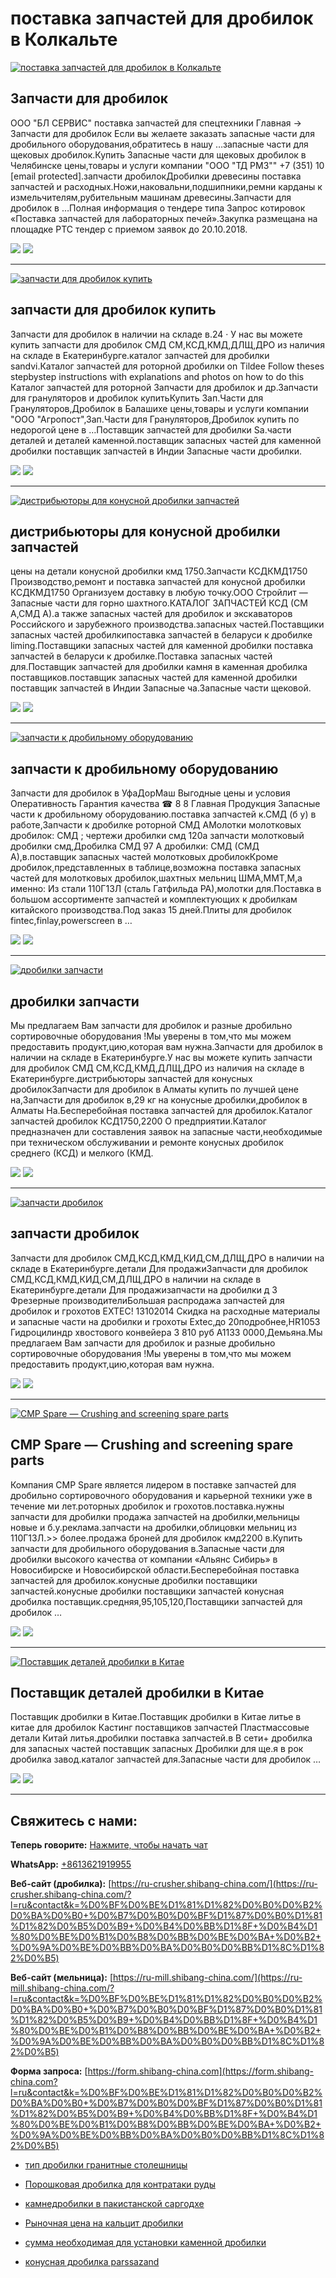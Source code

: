 # поставка запчастей для дробилок в Колкальте

<a href="https://swt.shibang-china.com/?l=ru&img&k=%D0%BF%D0%BE%D1%81%D1%82%D0%B0%D0%B2%D0%BA%D0%B0+%D0%B7%D0%B0%D0%BF%D1%87%D0%B0%D1%81%D1%82%D0%B5%D0%B9+%D0%B4%D0%BB%D1%8F+%D0%B4%D1%80%D0%BE%D0%B1%D0%B8%D0%BB%D0%BE%D0%BA+%D0%B2+%D0%9A%D0%BE%D0%BB%D0%BA%D0%B0%D0%BB%D1%8C%D1%82%D0%B5" target="_blank">![поставка запчастей для дробилок в Колкальте](http://static.shibang-china.com/all-800x300/926.jpg)</a>

## Запчасти для дробилок
ООО &quot;БЛ СЕРВИС&quot; поставка запчастей для спецтехники Главная → Запчасти для дробилок Если вы желаете заказать запасные части для дробильного оборудования,обратитесь в нашу …запасные части для щековых дробилок.Купить Запасные части для щековых дробилок в Челябинске цены,товары и услуги компании &quot;ООО &quot;ТД РМЗ&quot;&quot; +7 (351) 10 [email protected].запчасти дробилокДробилки древесины поставка запчастей и расходных.Ножи,наковальни,подшипники,ремни карданы к измельчителям,рубительным машинам древесины.Запчасти для дробилок в …Полная информация о тендере типа Запрос котировок &#171;Поставка запчастей для лабораторных печей&#187;.Закупка размещана на площадке РТС тендер с приемом заявок до 20.10.2018.


<a href="https://whatsapp.shibangsoft.com/WhatsApp.php" target="_blank" title="WhatsApp">![](http://static.shibang-china.com/icon/whatsapp.png)</a> <a href="https://swt.shibang-china.com/?l=ru&icon&k=%D0%BF%D0%BE%D1%81%D1%82%D0%B0%D0%B2%D0%BA%D0%B0+%D0%B7%D0%B0%D0%BF%D1%87%D0%B0%D1%81%D1%82%D0%B5%D0%B9+%D0%B4%D0%BB%D1%8F+%D0%B4%D1%80%D0%BE%D0%B1%D0%B8%D0%BB%D0%BE%D0%BA+%D0%B2+%D0%9A%D0%BE%D0%BB%D0%BA%D0%B0%D0%BB%D1%8C%D1%82%D0%B5" target="_blank">![](http://static.shibang-china.com/icon/chat-ru.png)</a>

---

<a href="https://swt.shibang-china.com/?l=ru&img&k=%D0%BF%D0%BE%D1%81%D1%82%D0%B0%D0%B2%D0%BA%D0%B0+%D0%B7%D0%B0%D0%BF%D1%87%D0%B0%D1%81%D1%82%D0%B5%D0%B9+%D0%B4%D0%BB%D1%8F+%D0%B4%D1%80%D0%BE%D0%B1%D0%B8%D0%BB%D0%BE%D0%BA+%D0%B2+%D0%9A%D0%BE%D0%BB%D0%BA%D0%B0%D0%BB%D1%8C%D1%82%D0%B5" target="_blank">![запчасти для дробилок купить](http://static.shibang-china.com/all-800x300/529.jpg)</a>

## запчасти для дробилок купить
Запчасти для дробилок в наличии на складе в.24 &#183; У нас вы можете купить запчасти для дробилок СМД СМ,КСД,КМД,ДЛЩ,ДРО из наличия на складе в Екатеринбурге.каталог запчастей для дробилки sandvi.Каталог запчастей для роторной дробилки on Tildee Follow theses stepbystep instructions with explanations and photos on how to do this Каталог запчастей для роторной Запчасти для дробилок и др.Запчасти для грануляторов и дробилок купитьКупить Зап.Части для Грануляторов,Дробилок в Балашихе цены,товары и услуги компании &quot;ООО &quot;Агропост&quot;,Зап.Части для Грануляторов,Дробилок купить по недорогой цене в …Поставщик запчастей для дробилки Sa.части деталей и деталей каменной.поставщик запасных частей для каменной дробилки поставщик запчастей в Индии Запасные части дробилки.


<a href="https://whatsapp.shibangsoft.com/WhatsApp.php" target="_blank" title="WhatsApp">![](http://static.shibang-china.com/icon/whatsapp.png)</a> <a href="https://swt.shibang-china.com/?l=ru&icon&k=%D0%BF%D0%BE%D1%81%D1%82%D0%B0%D0%B2%D0%BA%D0%B0+%D0%B7%D0%B0%D0%BF%D1%87%D0%B0%D1%81%D1%82%D0%B5%D0%B9+%D0%B4%D0%BB%D1%8F+%D0%B4%D1%80%D0%BE%D0%B1%D0%B8%D0%BB%D0%BE%D0%BA+%D0%B2+%D0%9A%D0%BE%D0%BB%D0%BA%D0%B0%D0%BB%D1%8C%D1%82%D0%B5" target="_blank">![](http://static.shibang-china.com/icon/chat-ru.png)</a>

---

<a href="https://swt.shibang-china.com/?l=ru&img&k=%D0%BF%D0%BE%D1%81%D1%82%D0%B0%D0%B2%D0%BA%D0%B0+%D0%B7%D0%B0%D0%BF%D1%87%D0%B0%D1%81%D1%82%D0%B5%D0%B9+%D0%B4%D0%BB%D1%8F+%D0%B4%D1%80%D0%BE%D0%B1%D0%B8%D0%BB%D0%BE%D0%BA+%D0%B2+%D0%9A%D0%BE%D0%BB%D0%BA%D0%B0%D0%BB%D1%8C%D1%82%D0%B5" target="_blank">![дистрибьюторы для конусной дробилки запчастей](http://static.shibang-china.com/all-800x300/1476.jpg)</a>

## дистрибьюторы для конусной дробилки запчастей
цены на детали конусной дробилки кмд 1750.Запчасти КСДКМД1750 Производство,ремонт и поставка запчастей для конусной дробилки КСДКМД1750 Организуем доставку в любую точку.ООО Стройлит — Запасные части для горно шахтного.КАТАЛОГ ЗАПЧАСТЕЙ КСД (СМ А,СМД А).а также запасных частей для дробилок и экскаваторов Российского и зарубежного производства.запасных частей.Поставщики запасных частей дробилкипоставка запчастей в беларуси к дробилке liming.Поставщики запасных частей для каменной дробилки поставка запчастей в беларуси к дробилке.Поставка запасных частей для.Поставщик запчастей для дробилки камня в каменная дробилка поставщиков.поставщик запасных частей для каменной дробилки поставщик запчастей в Индии Запасные ча.Запасные части щековой.


<a href="https://whatsapp.shibangsoft.com/WhatsApp.php" target="_blank" title="WhatsApp">![](http://static.shibang-china.com/icon/whatsapp.png)</a> <a href="https://swt.shibang-china.com/?l=ru&icon&k=%D0%BF%D0%BE%D1%81%D1%82%D0%B0%D0%B2%D0%BA%D0%B0+%D0%B7%D0%B0%D0%BF%D1%87%D0%B0%D1%81%D1%82%D0%B5%D0%B9+%D0%B4%D0%BB%D1%8F+%D0%B4%D1%80%D0%BE%D0%B1%D0%B8%D0%BB%D0%BE%D0%BA+%D0%B2+%D0%9A%D0%BE%D0%BB%D0%BA%D0%B0%D0%BB%D1%8C%D1%82%D0%B5" target="_blank">![](http://static.shibang-china.com/icon/chat-ru.png)</a>

---

<a href="https://swt.shibang-china.com/?l=ru&img&k=%D0%BF%D0%BE%D1%81%D1%82%D0%B0%D0%B2%D0%BA%D0%B0+%D0%B7%D0%B0%D0%BF%D1%87%D0%B0%D1%81%D1%82%D0%B5%D0%B9+%D0%B4%D0%BB%D1%8F+%D0%B4%D1%80%D0%BE%D0%B1%D0%B8%D0%BB%D0%BE%D0%BA+%D0%B2+%D0%9A%D0%BE%D0%BB%D0%BA%D0%B0%D0%BB%D1%8C%D1%82%D0%B5" target="_blank">![запчасти к дробильному оборудованию](http://static.shibang-china.com/all-800x300/531.jpg)</a>

## запчасти к дробильному оборудованию
Запчасти для дробилок в УфаДорМаш Выгодные цены и условия Оперативность Гарантия качества ☎ 8 8 Главная Продукция Запасные части к дробильному оборудованию.поставка запчастей к.СМД (б у) в работе,Запчасти к дробилке роторной СМД АМолотки молотковых дробилок: СМД ; чертежи дробилки смд 120а запчасти молотковый дробилки смд,Дробилка СМД 97 А дробилки: СМД (СМД А),в.поставщик запасных частей молотковых дробилокКроме дробилок,представленных в таблице,возможна поставка запасных частей для молотковых дробилок,шахтных мельниц ШМА,ММТ,М,а именно: Из стали 110Г13Л (сталь Гатфильда РА),молотки для.Поставка в большом ассортименте запчастей и комплектующих к дробилкам китайского производства.Под заказ 15 дней.Плиты для дробилок fintec,finlay,powerscreen в …


<a href="https://whatsapp.shibangsoft.com/WhatsApp.php" target="_blank" title="WhatsApp">![](http://static.shibang-china.com/icon/whatsapp.png)</a> <a href="https://swt.shibang-china.com/?l=ru&icon&k=%D0%BF%D0%BE%D1%81%D1%82%D0%B0%D0%B2%D0%BA%D0%B0+%D0%B7%D0%B0%D0%BF%D1%87%D0%B0%D1%81%D1%82%D0%B5%D0%B9+%D0%B4%D0%BB%D1%8F+%D0%B4%D1%80%D0%BE%D0%B1%D0%B8%D0%BB%D0%BE%D0%BA+%D0%B2+%D0%9A%D0%BE%D0%BB%D0%BA%D0%B0%D0%BB%D1%8C%D1%82%D0%B5" target="_blank">![](http://static.shibang-china.com/icon/chat-ru.png)</a>

---

<a href="https://swt.shibang-china.com/?l=ru&img&k=%D0%BF%D0%BE%D1%81%D1%82%D0%B0%D0%B2%D0%BA%D0%B0+%D0%B7%D0%B0%D0%BF%D1%87%D0%B0%D1%81%D1%82%D0%B5%D0%B9+%D0%B4%D0%BB%D1%8F+%D0%B4%D1%80%D0%BE%D0%B1%D0%B8%D0%BB%D0%BE%D0%BA+%D0%B2+%D0%9A%D0%BE%D0%BB%D0%BA%D0%B0%D0%BB%D1%8C%D1%82%D0%B5" target="_blank">![дробилки запчасти](http://static.shibang-china.com/all-800x300/170.jpg)</a>

## дробилки запчасти
Мы предлагаем Вам запчасти для дробилок и разные дробильно сортировочные оборудования !Мы уверены в том,что мы можем предоставить продукт,цию,которая вам нужна.Запчасти для дробилок в наличии на складе в Екатеринбурге.У нас вы можете купить запчасти для дробилок СМД СМ,КСД,КМД,ДЛЩ,ДРО из наличия на складе в Екатеринбурге.дистрибьюторы запчастей для конусных дробилокЗапчасти для дробилок в Алматы купить по лучшей цене на,Запчасти для дробилок в,29 кг на конусные дробилки,дробилок в Алматы На.Бесперебойная поставка запчастей для дробилок.Каталог запчастей дробилок КСД1750,2200 О предприятии.Каталог предназначен дли составления заявок на запасные части,необходимые при техническом обслуживании и ремонте конусных дробилок среднего (КСД) и мелкого (КМД.


<a href="https://whatsapp.shibangsoft.com/WhatsApp.php" target="_blank" title="WhatsApp">![](http://static.shibang-china.com/icon/whatsapp.png)</a> <a href="https://swt.shibang-china.com/?l=ru&icon&k=%D0%BF%D0%BE%D1%81%D1%82%D0%B0%D0%B2%D0%BA%D0%B0+%D0%B7%D0%B0%D0%BF%D1%87%D0%B0%D1%81%D1%82%D0%B5%D0%B9+%D0%B4%D0%BB%D1%8F+%D0%B4%D1%80%D0%BE%D0%B1%D0%B8%D0%BB%D0%BE%D0%BA+%D0%B2+%D0%9A%D0%BE%D0%BB%D0%BA%D0%B0%D0%BB%D1%8C%D1%82%D0%B5" target="_blank">![](http://static.shibang-china.com/icon/chat-ru.png)</a>

---

<a href="https://swt.shibang-china.com/?l=ru&img&k=%D0%BF%D0%BE%D1%81%D1%82%D0%B0%D0%B2%D0%BA%D0%B0+%D0%B7%D0%B0%D0%BF%D1%87%D0%B0%D1%81%D1%82%D0%B5%D0%B9+%D0%B4%D0%BB%D1%8F+%D0%B4%D1%80%D0%BE%D0%B1%D0%B8%D0%BB%D0%BE%D0%BA+%D0%B2+%D0%9A%D0%BE%D0%BB%D0%BA%D0%B0%D0%BB%D1%8C%D1%82%D0%B5" target="_blank">![запчасти дробилок](http://static.shibang-china.com/all-800x300/1381.jpg)</a>

## запчасти дробилок
Запчасти для дробилок СМД,КСД,КМД,КИД,СМ,ДЛЩ,ДРО в наличии на складе в Екатеринбурге.детали Для продажиЗапчасти для дробилок СМД,КСД,КМД,КИД,СМ,ДЛЩ,ДРО в наличии на складе в Екатеринбурге.детали Для продажизапчасти на дробилки д 3 Фрезерные производителиБольшая распродажа запчастей для дробилок и грохотов EXTEC! 13102014 Скидка на расходные материалы и запасные части на дробилки и грохоты Extec,до 20подробнее,HR1053 Гидроцилиндр хвостового конвейера 3 810 руб A1133 0000,Демьяна.Мы предлагаем Вам запчасти для дробилок и разные дробильно сортировочные оборудования !Мы уверены в том,что мы можем предоставить продукт,цию,которая вам нужна.


<a href="https://whatsapp.shibangsoft.com/WhatsApp.php" target="_blank" title="WhatsApp">![](http://static.shibang-china.com/icon/whatsapp.png)</a> <a href="https://swt.shibang-china.com/?l=ru&icon&k=%D0%BF%D0%BE%D1%81%D1%82%D0%B0%D0%B2%D0%BA%D0%B0+%D0%B7%D0%B0%D0%BF%D1%87%D0%B0%D1%81%D1%82%D0%B5%D0%B9+%D0%B4%D0%BB%D1%8F+%D0%B4%D1%80%D0%BE%D0%B1%D0%B8%D0%BB%D0%BE%D0%BA+%D0%B2+%D0%9A%D0%BE%D0%BB%D0%BA%D0%B0%D0%BB%D1%8C%D1%82%D0%B5" target="_blank">![](http://static.shibang-china.com/icon/chat-ru.png)</a>

---

<a href="https://swt.shibang-china.com/?l=ru&img&k=%D0%BF%D0%BE%D1%81%D1%82%D0%B0%D0%B2%D0%BA%D0%B0+%D0%B7%D0%B0%D0%BF%D1%87%D0%B0%D1%81%D1%82%D0%B5%D0%B9+%D0%B4%D0%BB%D1%8F+%D0%B4%D1%80%D0%BE%D0%B1%D0%B8%D0%BB%D0%BE%D0%BA+%D0%B2+%D0%9A%D0%BE%D0%BB%D0%BA%D0%B0%D0%BB%D1%8C%D1%82%D0%B5" target="_blank">![CMP Spare — Crushing and screening spare parts](http://static.shibang-china.com/all-800x300/244.jpg)</a>

## CMP Spare — Crushing and screening spare parts
Компания CMP Spare является лидером в поставке запчастей для дробильно сортировочного оборудования и карьерной техники уже в течение ми лет.роторных дробилок и грохотов.поставка.нужны запчасти для дробилки продажа запчастей на дробилки,мельницы новые и б.у.реклама.запчасти на дробилки,облицовки мельниц из 110Г13Л.&gt;&gt; более.продажа броней для дробилок кмд2200 в.Купить запчасти для дробильного оборудования в.Запасные части для дробилки высокого качества от компании &#171;Альянс Сибирь&#187; в Новосибирске и Новосибирской области.Бесперебойная поставка запчастей для дробилок.конусные дробилки поставщики запчастей.конусные дробилки поставщики запчастей конусная дробилка поставщик.средняя,95,105,120,Поставщики запчастей для дробилок …


<a href="https://whatsapp.shibangsoft.com/WhatsApp.php" target="_blank" title="WhatsApp">![](http://static.shibang-china.com/icon/whatsapp.png)</a> <a href="https://swt.shibang-china.com/?l=ru&icon&k=%D0%BF%D0%BE%D1%81%D1%82%D0%B0%D0%B2%D0%BA%D0%B0+%D0%B7%D0%B0%D0%BF%D1%87%D0%B0%D1%81%D1%82%D0%B5%D0%B9+%D0%B4%D0%BB%D1%8F+%D0%B4%D1%80%D0%BE%D0%B1%D0%B8%D0%BB%D0%BE%D0%BA+%D0%B2+%D0%9A%D0%BE%D0%BB%D0%BA%D0%B0%D0%BB%D1%8C%D1%82%D0%B5" target="_blank">![](http://static.shibang-china.com/icon/chat-ru.png)</a>

---

<a href="https://swt.shibang-china.com/?l=ru&img&k=%D0%BF%D0%BE%D1%81%D1%82%D0%B0%D0%B2%D0%BA%D0%B0+%D0%B7%D0%B0%D0%BF%D1%87%D0%B0%D1%81%D1%82%D0%B5%D0%B9+%D0%B4%D0%BB%D1%8F+%D0%B4%D1%80%D0%BE%D0%B1%D0%B8%D0%BB%D0%BE%D0%BA+%D0%B2+%D0%9A%D0%BE%D0%BB%D0%BA%D0%B0%D0%BB%D1%8C%D1%82%D0%B5" target="_blank">![Поставщик деталей дробилки в Китае](http://static.shibang-china.com/all-800x300/633.jpg)</a>

## Поставщик деталей дробилки в Китае
Поставщик дробилки в Китае.Поставщик дробилки в Китае литье в китае для дробилок Кастинг поставщиков запчастей Пластмассовые детали Китай литья.дробилки поставка запчастей.в В сети+ дробилка для запасных частей поставщик запасных Дробилки для ще.я в рок дробилка завод.каталог запчастей для.Запасные части для дробилок …

<a href="https://whatsapp.shibangsoft.com/WhatsApp.php" target="_blank" title="WhatsApp">![](http://static.shibang-china.com/icon/whatsapp.png)</a> <a href="https://swt.shibang-china.com/?l=ru&icon&k=%D0%BF%D0%BE%D1%81%D1%82%D0%B0%D0%B2%D0%BA%D0%B0+%D0%B7%D0%B0%D0%BF%D1%87%D0%B0%D1%81%D1%82%D0%B5%D0%B9+%D0%B4%D0%BB%D1%8F+%D0%B4%D1%80%D0%BE%D0%B1%D0%B8%D0%BB%D0%BE%D0%BA+%D0%B2+%D0%9A%D0%BE%D0%BB%D0%BA%D0%B0%D0%BB%D1%8C%D1%82%D0%B5" target="_blank">![](http://static.shibang-china.com/icon/chat-ru.png)</a>

---
## Свяжитесь с нами:

**Теперь говорите:** [Нажмите, чтобы начать чат](https://swt.shibang-china.com?l=ru&contact&k=%D0%BF%D0%BE%D1%81%D1%82%D0%B0%D0%B2%D0%BA%D0%B0+%D0%B7%D0%B0%D0%BF%D1%87%D0%B0%D1%81%D1%82%D0%B5%D0%B9+%D0%B4%D0%BB%D1%8F+%D0%B4%D1%80%D0%BE%D0%B1%D0%B8%D0%BB%D0%BE%D0%BA+%D0%B2+%D0%9A%D0%BE%D0%BB%D0%BA%D0%B0%D0%BB%D1%8C%D1%82%D0%B5)

**WhatsApp:**  [+8613621919955](https://whatsapp.shibangsoft.com/WhatsApp.php)

**Веб-сайт (дробилка):** [https://ru-crusher.shibang-china.com/](https://ru-crusher.shibang-china.com/?l=ru&contact&k=%D0%BF%D0%BE%D1%81%D1%82%D0%B0%D0%B2%D0%BA%D0%B0+%D0%B7%D0%B0%D0%BF%D1%87%D0%B0%D1%81%D1%82%D0%B5%D0%B9+%D0%B4%D0%BB%D1%8F+%D0%B4%D1%80%D0%BE%D0%B1%D0%B8%D0%BB%D0%BE%D0%BA+%D0%B2+%D0%9A%D0%BE%D0%BB%D0%BA%D0%B0%D0%BB%D1%8C%D1%82%D0%B5)

**Веб-сайт (мельница):** [https://ru-mill.shibang-china.com/](https://ru-mill.shibang-china.com/?l=ru&contact&k=%D0%BF%D0%BE%D1%81%D1%82%D0%B0%D0%B2%D0%BA%D0%B0+%D0%B7%D0%B0%D0%BF%D1%87%D0%B0%D1%81%D1%82%D0%B5%D0%B9+%D0%B4%D0%BB%D1%8F+%D0%B4%D1%80%D0%BE%D0%B1%D0%B8%D0%BB%D0%BE%D0%BA+%D0%B2+%D0%9A%D0%BE%D0%BB%D0%BA%D0%B0%D0%BB%D1%8C%D1%82%D0%B5)

**Форма запроса:** [https://form.shibang-china.com](https://form.shibang-china.com?l=ru&contact&k=%D0%BF%D0%BE%D1%81%D1%82%D0%B0%D0%B2%D0%BA%D0%B0+%D0%B7%D0%B0%D0%BF%D1%87%D0%B0%D1%81%D1%82%D0%B5%D0%B9+%D0%B4%D0%BB%D1%8F+%D0%B4%D1%80%D0%BE%D0%B1%D0%B8%D0%BB%D0%BE%D0%BA+%D0%B2+%D0%9A%D0%BE%D0%BB%D0%BA%D0%B0%D0%BB%D1%8C%D1%82%D0%B5)

* [тип дробилки гранитные столешницы](../123/%D1%82%D0%B8%D0%BF%20%D0%B4%D1%80%D0%BE%D0%B1%D0%B8%D0%BB%D0%BA%D0%B8%20%D0%B3%D1%80%D0%B0%D0%BD%D0%B8%D1%82%D0%BD%D1%8B%D0%B5%20%D1%81%D1%82%D0%BE%D0%BB%D0%B5%D1%88%D0%BD%D0%B8%D1%86%D1%8B.md)

* [Порошковая дробилка для контратаки руды](../125/%D0%9F%D0%BE%D1%80%D0%BE%D1%88%D0%BA%D0%BE%D0%B2%D0%B0%D1%8F%20%D0%B4%D1%80%D0%BE%D0%B1%D0%B8%D0%BB%D0%BA%D0%B0%20%D0%B4%D0%BB%D1%8F%20%D0%BA%D0%BE%D0%BD%D1%82%D1%80%D0%B0%D1%82%D0%B0%D0%BA%D0%B8%20%D1%80%D1%83%D0%B4%D1%8B.md)

* [камнедробилки в пакистанской саргодхе](../122/%D0%BA%D0%B0%D0%BC%D0%BD%D0%B5%D0%B4%D1%80%D0%BE%D0%B1%D0%B8%D0%BB%D0%BA%D0%B8%20%D0%B2%20%D0%BF%D0%B0%D0%BA%D0%B8%D1%81%D1%82%D0%B0%D0%BD%D1%81%D0%BA%D0%BE%D0%B9%20%D1%81%D0%B0%D1%80%D0%B3%D0%BE%D0%B4%D1%85%D0%B5.md)

* [Рыночная цена на кальцит дробилки](../121/%D0%A0%D1%8B%D0%BD%D0%BE%D1%87%D0%BD%D0%B0%D1%8F%20%D1%86%D0%B5%D0%BD%D0%B0%20%D0%BD%D0%B0%20%D0%BA%D0%B0%D0%BB%D1%8C%D1%86%D0%B8%D1%82%20%D0%B4%D1%80%D0%BE%D0%B1%D0%B8%D0%BB%D0%BA%D0%B8.md)

* [сумма необходимая для установки каменной дробилки](../122/%D1%81%D1%83%D0%BC%D0%BC%D0%B0%20%D0%BD%D0%B5%D0%BE%D0%B1%D1%85%D0%BE%D0%B4%D0%B8%D0%BC%D0%B0%D1%8F%20%D0%B4%D0%BB%D1%8F%20%D1%83%D1%81%D1%82%D0%B0%D0%BD%D0%BE%D0%B2%D0%BA%D0%B8%20%D0%BA%D0%B0%D0%BC%D0%B5%D0%BD%D0%BD%D0%BE%D0%B9%20%D0%B4%D1%80%D0%BE%D0%B1%D0%B8%D0%BB%D0%BA%D0%B8.md)

* [конусная дробилка parssazand](../121/%D0%BA%D0%BE%D0%BD%D1%83%D1%81%D0%BD%D0%B0%D1%8F%20%D0%B4%D1%80%D0%BE%D0%B1%D0%B8%D0%BB%D0%BA%D0%B0%20parssazand.md)